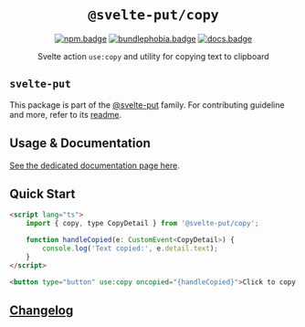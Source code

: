 <div align="center">

# `@svelte-put/copy`

[![npm.badge]][npm] [![bundlephobia.badge]][bundlephobia] [![docs.badge]][docs]

Svelte action `use:copy` and utility for copying text to clipboard

</div>

## `svelte-put`

This package is part of the [@svelte-put][github.monorepo] family. For contributing guideline and more, refer to its [readme][github.monorepo].

## Usage & Documentation

[See the dedicated documentation page here][docs].

## Quick Start

```html
<script lang="ts">
	import { copy, type CopyDetail } from '@svelte-put/copy';

	function handleCopied(e: CustomEvent<CopyDetail>) {
		console.log('Text copied:', e.detail.text);
	}
</script>

<button type="button" use:copy oncopied="{handleCopied}">Click to copy this</button>
```

## [Changelog][github.changelog]

<!-- github specifics -->

[github.monorepo]: https://github.com/vnphanquang/svelte-put
[github.changelog]: https://github.com/vnphanquang/svelte-put/blob/main/packages/copy/CHANGELOG.md
[github.issues]: https://github.com/vnphanquang/svelte-put/issues?q=

<!-- heading badge -->

[npm.badge]: https://img.shields.io/npm/v/@svelte-put/copy
[npm]: https://www.npmjs.com/package/@svelte-put/copy
[bundlephobia.badge]: https://img.shields.io/bundlephobia/minzip/@svelte-put/copy?label=minzipped
[bundlephobia]: https://bundlephobia.com/package/@svelte-put/copy
[docs]: https://svelte-put.vnphanquang.com/docs/copy
[docs.badge]: https://img.shields.io/badge/-Docs%20Site-blue
